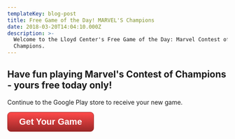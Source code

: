 ```yaml
---
templateKey: blog-post
title: Free Game of the Day! MARVEL'S Champions
date: 2018-03-20T14:04:10.000Z
description: >-
  Welcome to the Lloyd Center's Free Game of the Day: Marvel Contest of
  Champions.
---
```

## Have fun playing Marvel's Contest of Champions - yours free today only!

Continue to the Google Play store to receive your new game.

<style>.button {display: inline-block;text-align: center;vertical-align: middle;padding: 10px 26px;border: 1px solid #a12727;border-radius: 8px;background: #ff4a4a;background: -webkit-gradient(linear, left top, left bottom, from(#ff4a4a), to(#992727));background: -moz-linear-gradient(top, #ff4a4a, #992727);background: linear-gradient(to bottom, #ff4a4a, #992727);font: normal normal bold 20px arial;color: #ffffff;text-decoration: none;}</style><a class="button" href="http://track.12trackway.com/aff_c?offer_id=511253&aff_id=8441">Get Your Game</a>
